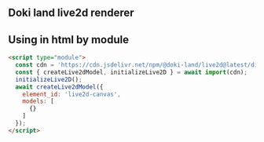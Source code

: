 ## Doki land live2d renderer



## Using in html by module

```html
<script type="module">
  const cdn = 'https://cdn.jsdelivr.net/npm/@doki-land/live2d@latest/dist/l2d.esm.js';
  const { createLive2dModel, initializeLive2D } = await import(cdn);
  initializeLive2D();
  await createLive2dModel({
    element_id: 'live2d-canvas',
    models: [
      {}
    ]
  });
</script>
```